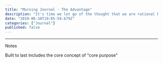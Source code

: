 ```yaml
---
title: "Morning Journal - The Advantage"
description: "It's time we let go of the thought that we are rational beings. The truth is, we don't know why we do what we do half of the time, because we act before we consciously know what we feel."
date: "2019-06-10T19:05:59.679Z"
categories: ["Journal"]
published: false
---
```


> 

---

Notes

Built to last includes the core concept of "core purpose"
